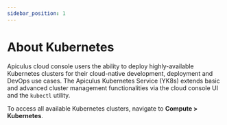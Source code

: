 ```yaml
---
sidebar_position: 1
---
```

# About Kubernetes

Apiculus cloud console users the ability to deploy highly-available Kubernetes clusters for their cloud-native development, deployment and DevOps use cases. The Apiculus Kubernetes Service (YK8s) extends basic and advanced cluster management functionalities via the cloud console UI and the `kubectl` utility.

To access all available Kubernetes clusters, navigate to **Compute > Kubernetes**. 





